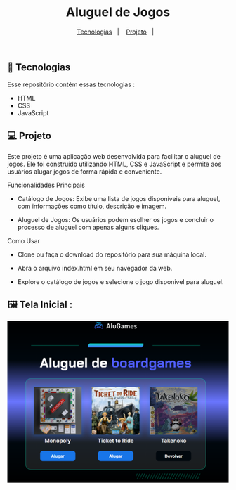 <h1 align="center">Aluguel de Jogos</h1>

<p align="center">
  <a href="#-tecnologias">Tecnologias</a>&nbsp;&nbsp;&nbsp;|&nbsp;&nbsp;&nbsp;
  <a href="#-projeto">Projeto</a>&nbsp;&nbsp;&nbsp;|&nbsp;&nbsp;&nbsp;
</p>

<br>

## 🚀 Tecnologias

Esse repositório contém essas tecnologias :

- HTML
- CSS
- JavaScript

## 💻 Projeto

Este projeto é uma aplicação web desenvolvida para facilitar o aluguel de jogos. Ele foi construído utilizando HTML, CSS e JavaScript e permite aos usuários alugar jogos de forma rápida e conveniente.


Funcionalidades Principais

- Catálogo de Jogos: Exibe uma lista de jogos disponíveis para aluguel, com informações como título, descrição e imagem.

- Aluguel de Jogos: Os usuários podem esolher os jogos e concluir o processo de aluguel com apenas alguns cliques.

Como Usar

- Clone ou faça o download do repositório para sua máquina local.

- Abra o arquivo index.html em seu navegador da web.

- Explore o catálogo de jogos e selecione o jogo disponivel para aluguel.


## 🖼️ Tela Inicial : 

![image](https://github.com/grazygarcia/aluguel-jogos/blob/main/img/tela_inicial.png)

